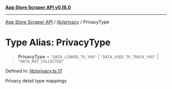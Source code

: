 [**App Store Scraper API v0.18.0**](../../../README.md)

***

[App Store Scraper API](../../../modules.md) / [lib/privacy](../README.md) / PrivacyType

# Type Alias: PrivacyType

> **PrivacyType** = `"DATA_LINKED_TO_YOU"` \| `"DATA_USED_TO_TRACK_YOU"` \| `"DATA_NOT_COLLECTED"`

Defined in: [lib/privacy.ts:17](https://github.com/facundoolano/app-store-scraper/blob/1e0c65b171e0bad4a38692c4616a992bb494cdd4/lib/privacy.ts#L17)

Privacy detail type mappings
